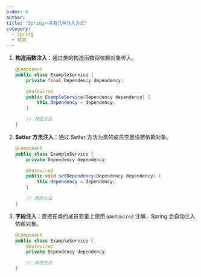 ```yaml
---
order: 6
author: 
title: "Spring一共有几种注入方式"
category:
  - Spring
  - 框架
---
```


1. **构造函数注入**：通过类的构造函数将依赖对象传入。

   ```java
   @Component
   public class ExampleService {
       private final Dependency dependency;
   
       @Autowired
       public ExampleService(Dependency dependency) {
           this.dependency = dependency;
       }
   
       // 其他方法
   }
   ```

2. **Setter 方法注入**：通过 Setter 方法为类的成员变量设置依赖对象。

   ```java
   @Component
   public class ExampleService {
       private Dependency dependency;
   
       @Autowired
       public void setDependency(Dependency dependency) {
           this.dependency = dependency;
       }
   
       // 其他方法
   }
   ```

3. **字段注入**：直接在类的成员变量上使用 `@Autowired` 注解，Spring 会自动注入依赖对象。

   ```java
   @Component
   public class ExampleService {
       @Autowired
       private Dependency dependency;
   
       // 其他方法
   }
   ```